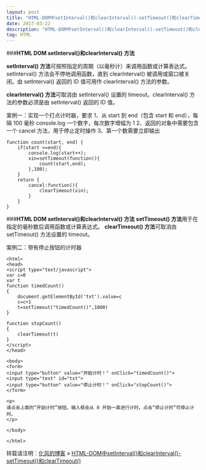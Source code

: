 ```yaml
---
layout: post
title: "HTML-DOM中setInterval()和clearInterval()-setTimeout()和clearTimeout()"
date: 2017-03-22
description: "HTML-DOM中setInterval()和clearInterval()-setTimeout()和clearTimeout()"
tag: HTML
---
```

﻿###**HTML DOM setInterval()和clearInterval() 方法**


**setInterval() 方法**可按照指定的周期（以毫秒计）来调用函数或计算表达式。setInterval() 方法会不停地调用函数，直到 clearInterval() 被调用或窗口被关闭。由 setInterval() 返回的 ID 值可用作 clearInterval() 方法的参数。

**clearInterval() 方法**可取消由 setInterval() 设置的 timeout。clearInterval() 方法的参数必须是由 setInterval() 返回的 ID 值。

案例一：实现一个打点计时器，要求
1、从 start 到 end（包含 start 和 end），每隔 100 毫秒 console.log 一个数字，每次数字增幅为 1
2、返回的对象中需要包含一个 cancel 方法，用于停止定时操作
3、第一个数需要立即输出
```
function count(start, end) {
    if(start <=end){
        console.log(start++);
        xin=setTimeout(function(){
            count(start,end);
        },100);
    }
    return {
        cancel:function(){
            clearTimeout(xin);
        }
    }
}
```

###**HTML DOM setInterval()和clearInterval() 方法**
**setTimeout() 方法**用于在指定的毫秒数后调用函数或计算表达式。
**clearTimeout() 方法**可取消由 setTimeout() 方法设置的 timeout。


案例二：带有停止按钮的计时器

```
<html>
<head>
<script type="text/javascript">
var c=0
var t
function timedCount()
{
	document.getElementById('txt').value=c
	c=c+1
	t=setTimeout("timedCount()",1000)
}

function stopCount()
{
	clearTimeout(t)
}
</script>
</head>

<body>
<form>
<input type="button" value="开始计时！" onClick="timedCount()">
<input type="text" id="txt">
<input type="button" value="停止计时！" onClick="stopCount()">
</form>

<p>
请点击上面的“开始计时”按钮。输入框会从 0 开始一直进行计时。点击“停止计时”可停止计时。
</p>

</body>

</html>

```
转载请注明：[化风的博客](http://xinchanghao.github.io) » [HTML-DOM中setInterval()和clearInterval()-setTimeout()和clearTimeout()](/2017/03/HTML-DOM中setInterval()和clearInterval()-setTimeout()和clearTimeout()/)  
